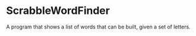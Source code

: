 # ScrabbleWordFinder
A program that shows a list of words that can be built, given a set of letters.
